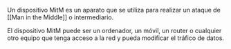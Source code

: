 Un dispositivo MitM es un aparato que se utiliza para realizar un ataque de [[Man in the Middle]] o intermediario.

El dispositivo MitM puede ser un ordenador, un móvil, un router o cualquier otro equipo que tenga acceso a la red y pueda modificar el tráfico de datos. 
